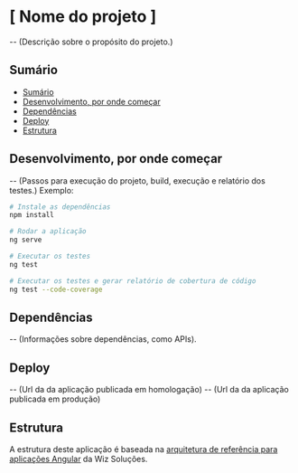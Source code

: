<!-- omit in toc -->
# [ Nome do projeto ]
 -- (Descrição sobre o propósito do projeto.)

## Sumário
- [Sumário](#sumário)
- [Desenvolvimento, por onde começar](#desenvolvimento-por-onde-começar)
- [Dependências](#dependências)
- [Deploy](#deploy)
- [Estrutura](#estrutura)

## Desenvolvimento, por onde começar
 -- (Passos para execução do projeto, build, execução e relatório dos testes.)
 Exemplo:
 ```bash
# Instale as dependências
npm install

# Rodar a aplicação
ng serve

# Executar os testes
ng test

# Executar os testes e gerar relatório de cobertura de código
ng test --code-coverage
```

## Dependências
 -- (Informações sobre dependências, como APIs).

## Deploy
 -- (Url da da aplicação publicada em homologação)
 -- (Url da da aplicação publicada em produção)

## Estrutura
A estrutura deste aplicação é baseada na [arquitetura de referência para aplicações Angular](https://github.com/wizsolucoes/angular-starter) da Wiz Soluções.

